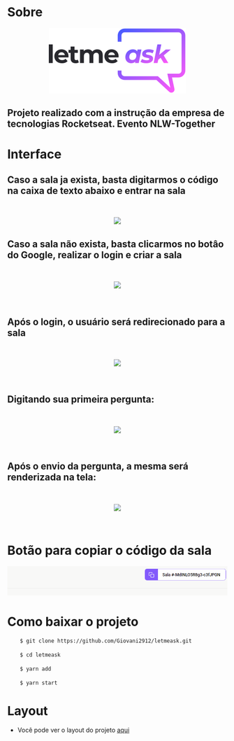 # Sobre
<p align="center">
<img src="src/assets/images/logo.svg">
</p>

## Projeto realizado com a instrução da empresa de tecnologias Rocketseat. Evento NLW-Together

# Interface
## Caso a sala ja exista, basta digitarmos o código na caixa de texto abaixo e entrar na sala
</br>
<p align="center">
<img src="https://ik.imagekit.io/gaulm7exha1/login1_tmQn9aEUa.PNG">
</p>

## Caso a sala não exista, basta clicarmos no botâo do Google, realizar o login e criar a sala
</br>
<p align="center">
<img src="https://ik.imagekit.io/gaulm7exha1/login2_pkRdgHRKAU.PNG">
</p>
</br>

## Após o login, o usuário será redirecionado para a sala
</br>

<p align="center">
<img src="https://ik.imagekit.io/gaulm7exha1/room1_vJDbIl0AL.PNG">
</p>
</br>

## Digitando sua primeira pergunta:
</br>
<p align="center">
<img src="https://ik.imagekit.io/gaulm7exha1/room2_YkjbyP8H9.PNG">
</p>
</br>

## Após o envio da pergunta, a mesma será renderizada na tela:
</br>
<p align="center">
<img src="https://ik.imagekit.io/gaulm7exha1/room3_PJBSCR2h1T.PNG">
</p>
</br>

# Botão para copiar o código da sala
<p align="center">
<img src="src/assets/gifs/room-copy.gif">
</p>

# Como baixar o projeto

```
    $ git clone https://github.com/Giovani2912/letmeask.git

    $ cd letmeask

    $ yarn add

    $ yarn start
```

# Layout
- Você pode ver o layout do projeto [aqui](https://www.figma.com/file/u0BQK8rCf2KgzcukdRRCWh/Letmeask/duplicate?node-id=0%3A1)